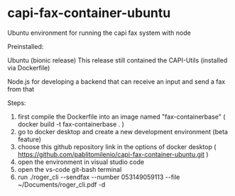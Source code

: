 # capi-fax-container-ubuntu
Ubuntu environment for running the capi fax system with node

Preinstalled:

Ubuntu (bionic release)
This release still contained the CAPI-Utils (installed via Dockerfile)

Node.js for developing a backend that can receive an input and send a fax from that


Steps:

1) first compile the Dockerfile into an image named "fax-containerbase" ( docker build -t fax-containerbase . )
2) go to docker desktop and create a new development environment (beta feature)
3) choose this github repository link in the options of docker desktop ( https://github.com/pablitomilenio/capi-fax-container-ubuntu.git )
4) open the environment in visual studio code
5) open the vs-code git-bash terminal
6) run ./roger_cli --sendfax --number 053149059113 --file ~/Documents/roger_cli.pdf  -d
